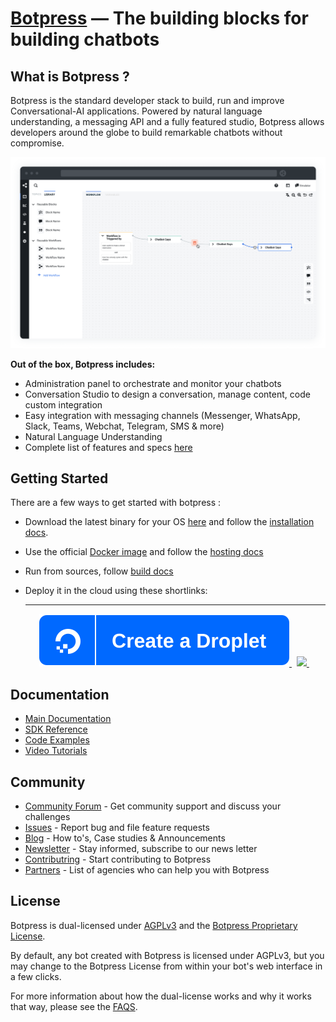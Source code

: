 # [Botpress](https://botpress.com/?utm_source=github&utm_medium=organic&utm_campaign=botpress_repo&utm_term=readme) — The building blocks for building chatbots

## What is Botpress ?

Botpress is the standard developer stack to build, run and improve Conversational-AI applications. Powered by natural language understanding, a messaging API and a fully featured studio, Botpress allows developers around the globe to build remarkable chatbots without compromise.

<a href='https://botpress.com/?utm_source=github&utm_medium=organic&utm_campaign=botpress_repo&utm_term=readme'><img src='.github/assets/studio.png'></a>

**Out of the box, Botpress includes:**

- Administration panel to orchestrate and monitor your chatbots
- Conversation Studio to design a conversation, manage content, code custom integration
- Easy integration with messaging channels (Messenger, WhatsApp, Slack, Teams, Webchat, Telegram, SMS & more)
- Natural Language Understanding
- Complete list of features and specs [here](https://botpress.com/docs/features)

## Getting Started

There are a few ways to get started with botpress :

- Download the latest binary for your OS [here](https://botpress.com/download?utm_source=github&utm_medium=organic&utm_campaign=botpress_repo&utm_term=readme) and follow the [installation docs](https://botpress.com/docs/installation).
- Use the official [Docker image](https://hub.docker.com/r/botpress/server) and follow the [hosting docs](https://botpress.com/docs/infrastructure/Docker)
- Run from sources, follow [build docs](https://botpress.com/docs/infrastructure/deploying)
- Deploy it in the cloud using these shortlinks:

  <center>
      <hr/>
      <a href="https://marketplace.digitalocean.com/apps/botpress" class="btn btn-default btn-lg">
              <img src=".github/do_button.svg">
      </a>  &nbsp;
      <a href="https://labs.play-with-docker.com?stack=https://raw.githubusercontent.com/botpress/botpress/feature/00-play-with-docker/examples/docker-compose/docker-compose.yml" class="btn btn-default btn-lg">
        <img src="https://cdn.jsdelivr.net/gh/play-with-docker/stacks@cff22438/assets/images/button.png">
      </a> &nbsp;
  </center>

## Documentation

- [Main Documentation](https://botpress.com/docs/introduction)
- [SDK Reference](https://botpress.com/reference/)
- [Code Examples](https://github.com/botpress/botpress/tree/master/examples)
- [Video Tutorials](https://www.youtube.com/c/botpress)

## Community

- [Community Forum](https://forum.botpress.com/) - Get community support and discuss your challenges
- [Issues](https://github.com/botpress/botpress/issues) - Report bug and file feature requests
- [Blog](https://botpress.com/blog) - How to's, Case studies & Announcements
- [Newsletter](https://botpress.activehosted.com/f/16) - Stay informed, subscribe to our news letter
- [Contributring](/.github/CONTRIBUTING.md) - Start contributing to Botpress
- [Partners](/.github/PARTNERS.md) - List of agencies who can help you with Botpress

## License

Botpress is dual-licensed under [AGPLv3](/licenses/LICENSE_AGPL3) and the [Botpress Proprietary License](/licenses/LICENSE_BOTPRESS).

By default, any bot created with Botpress is licensed under AGPLv3, but you may change to the Botpress License from within your bot's web interface in a few clicks.

For more information about how the dual-license works and why it works that way, please see the <a href="https://botpress.com/faq">FAQS</a>.
